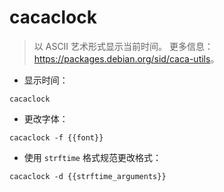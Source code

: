 # cacaclock

> 以 ASCII 艺术形式显示当前时间。
> 更多信息：<https://packages.debian.org/sid/caca-utils>。

- 显示时间：

`cacaclock`

- 更改字体：

`cacaclock -f {{font}}`

- 使用 `strftime` 格式规范更改格式：

`cacaclock -d {{strftime_arguments}}`